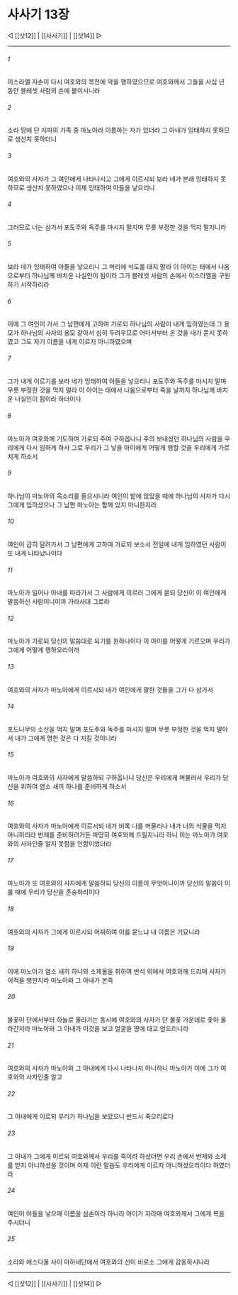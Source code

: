 # 사사기 13장

◁ [[삿12]] | [[사사기]] | [[삿14]] ▷
***

###### 1
이스라엘 자손이 다시 여호와의 목전에 악을 행하였으므로 여호와께서 그들을 사십 년 동안 블레셋 사람의 손에 붙이시니라

###### 2
소라 땅에 단 지파의 가족 중 마노아라 이름하는 자가 있더라 그 아내가 잉태하지 못하므로 생산치 못하더니

###### 3
여호와의 사자가 그 여인에게 나타나시고 그에게 이르시되 보라 네가 본래 잉태하지 못하므로 생산치 못하였으나 이제 잉태하여 아들을 낳으리니

###### 4
그러므로 너는 삼가서 포도주와 독주를 마시지 말지며 무릇 부정한 것을 먹지 말지니라

###### 5
보라 네가 잉태하여 아들을 낳으리니 그 머리에 삭도를 대지 말라 이 아이는 태에서 나옴으로부터 하나님께 바치운 나실인이 됨이라 그가 블레셋 사람의 손에서 이스라엘을 구원하기 시작하리라

###### 6
이에 그 여인이 가서 그 남편에게 고하여 가로되 하나님의 사람이 내게 임하였는데 그 용모가 하나님의 사자의 용모 같아서 심히 두려우므로 어디서부터 온 것을 내가 묻지 못하였고 그도 자기 이름을 내게 이르지 아니하였으며

###### 7
그가 내게 이르기를 보라 네가 잉태하여 아들을 낳으리니 포도주와 독주를 마시지 말며 무릇 부정한 것을 먹지 말라 이 아이는 태에서 나옴으로부터 죽을 날까지 하나님께 바치운 나실인이 됨이라 하더이다

###### 8
마노아가 여호와께 기도하여 가로되 주여 구하옵나니 주의 보내셨던 하나님의 사람을 우리에게 다시 임하게 하사 그로 우리가 그 낳을 아이에게 어떻게 행할 것을 우리에게 가르치게 하소서

###### 9
하나님이 마노아의 목소리를 들으시니라 여인이 밭에 앉았을 때에 하나님의 사자가 다시 그에게 임하셨으나 그 남편 마노아는 함께 있지 아니한지라

###### 10
여인이 급히 달려가서 그 남편에게 고하여 가로되 보소서 전일에 내게 임하였던 사람이 또 내게 나타났나이다

###### 11
마노아가 일어나 아내를 따라가서 그 사람에게 이르러 그에게 묻되 당신이 이 여인에게 말씀하신 사람이니이까 가라사대 그로라

###### 12
마노아가 가로되 당신의 말씀대로 되기를 원하나이다 이 아이를 어떻게 기르오며 우리가 그에게 어떻게 행하오리이까

###### 13
여호와의 사자가 마노아에게 이르시되 내가 여인에게 말한 것들을 그가 다 삼가서

###### 14
포도나무의 소산을 먹지 말며 포도주와 독주를 마시지 말며 무릇 부정한 것을 먹지 말아서 내가 그에게 명한 것은 다 지킬 것이니라

###### 15
마노아가 여호와의 사자에게 말씀하되 구하옵나니 당신은 우리에게 머물러서 우리가 당신을 위하여 염소 새끼 하나를 준비하게 하소서

###### 16
여호와의 사자가 마노아에게 이르시되 네가 비록 나를 머물리나 내가 너의 식물을 먹지 아니하리라 번제를 준비하려거든 마땅히 여호와께 드릴지니라 하니 이는 마노아가 여호와의 사자인줄 알지 못함을 인함이었더라

###### 17
마노아가 또 여호와의 사자에게 말씀하되 당신의 이름이 무엇이니이까 당신의 말씀이 이룰 때에 우리가 당신을 존숭하리이다

###### 18
여호와의 사자가 그에게 이르시되 어찌하여 이를 묻느냐 내 이름은 기묘니라

###### 19
이에 마노아가 염소 새끼 하나와 소제물을 취하여 반석 위에서 여호와께 드리매 사자가 이적을 행한지라 마노아와 그 아내가 본즉

###### 20
불꽃이 단에서부터 하늘로 올라가는 동시에 여호와의 사자가 단 불꽃 가운데로 좇아 올라간지라 마노아와 그 아내가 이것을 보고 얼굴을 땅에 대고 엎드리니라

###### 21
여호와의 사자가 마노아와 그 아내에게 다시 나타나지 아니하니 마노아가 이에 그가 여호와의 사자인줄 알고

###### 22
그 아내에게 이르되 우리가 하나님을 보았으니 반드시 죽으리로다

###### 23
그 아내가 그에게 이르되 여호와께서 우리를 죽이려 하셨더면 우리 손에서 번제와 소제를 받지 아니하셨을 것이며 이제 이런 말씀도 우리에게 이르지 아니하셨으리이다 하였더라

###### 24
여인이 아들을 낳으매 이름을 삼손이라 하니라 아이가 자라매 여호와께서 그에게 복을 주시더니

###### 25
소라와 에스다올 사이 마하네단에서 여호와의 신이 비로소 그에게 감동하시니라

***
◁ [[삿12]] | [[사사기]] | [[삿14]] ▷